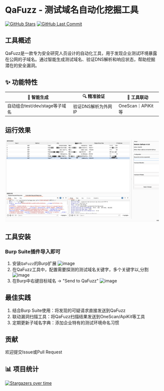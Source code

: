 # QaFuzz - 测试域名自动化挖掘工具

[![GitHub Stars](https://img.shields.io/github/stars/darkfiv/QaFuzz?style=for-the-badge)](https://github.com/darkfiv/QaFuzz/stargazers)
[![GitHub Last Commit](https://img.shields.io/github/last-commit/darkfiv/QaFuzz?style=for-the-badge)](https://github.com/darkfiv/QaFuzz/commits/main)


## 工具概述
QaFuzz是一款专为安全研究人员设计的自动化工具，用于发现企业测试环境暴露在公网的子域名。通过智能生成测试域名、验证DNS解析和响应状态，帮助挖掘潜在的安全漏洞。

## ✨ 功能特性

<div align="center">

| 🎯 智能生成 | 🔍 精准验证 | 🤝 工具联动 |
|------------|------------|------------|
| 自动组合test/dev/stage等子域名 | 验证DNS解析为外网IP | OneScan｜APiKit等 |


</div>



## 运行效果
![运行示例](/img/vuln1.png)  <!-- 请将截图保存至此路径 -->

## 工具安装
### Burp Suite插件导入即可
1. 安装`QaFuzz`的Burp扩展
![image](https://github.com/user-attachments/assets/0d5794ab-c842-4255-bcfd-dc4c2e70c558)
2. 在QaFuzz工具中，配置需要探测的测试域名关键字，多个关键字以,分割
![image](https://github.com/user-attachments/assets/3aa1b50d-fe80-4a2c-9d92-bd4576f4c701)
3. 在Burp中右键目标域名 → "Send to QaFuzz"
![image](https://github.com/user-attachments/assets/e91f016c-b8b3-452f-9983-4d583864cbdc)




## 最佳实践
1. 结合Burp Suite使用：将发现的可疑请求直接发送到QaFuzz
2. 联动漏洞扫描工具：将QaFuzz扫描结果发送到OneScan/ApiKit等工具
3. 定期更新子域名字典：添加企业特有的测试环境命名习惯

## 贡献
欢迎提交Issue或Pull Request


## 📊 项目统计
[![Stargazers over time](https://starchart.cc/darkfiv/QaFuzz.svg)](https://starchart.cc/darkfiv/QaFuzz.svg)
